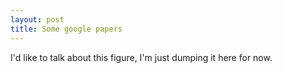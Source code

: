 ```yaml
---
layout: post
title: Some google papers
---
```


<object data="https://raw.githubusercontent.com/sarsanaee/jekyll-now/master/images/posts/figure1.pdf" type="application/pdf" width="100%"> </object>

I'd like to talk about this figure, I'm just dumping it here for now.
